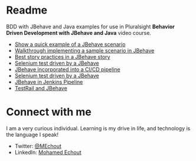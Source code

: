 # Readme

BDD with JBehave and Java examples for use in Pluralsight **Behavior Driven Development with JBehave and Java** video course.
- [Show a quick example of a JBehave scenario](https://github.com/SimoCs/bdd-with-jbehave-java/tree/main/FirstDemoBDDJBehave)
- [Walkthrough implementing a sample scenario in JBehave](https://github.com/SimoCs/bdd-with-jbehave-java/tree/main/SecondDemoBDDJBehave)
- [Best story practices in a JBehave story](https://github.com/SimoCs/bdd-with-jbehave-java/tree/main/ThirdDemoBDDJBehave)
- [Selenium test driven by a JBehave](https://github.com/SimoCs/bdd-with-jbehave-java/tree/main/FourthDemoBDDJBehave)
- [JBehave incorporated into a CI/CD pipeline](https://github.com/SimoCs/bdd-with-jbehave-java/tree/main/FourthDemoBDDJBehave)
- [Selenium test driven by a JBehave](https://github.com/SimoCs/bdd-with-jbehave-java/tree/main/FourthDemoBDDJBehave)
- [JBehave in Jenkins Pipeline](https://github.com/SimoCs/bdd-with-jbehave-java/tree/main/SeventhDemoBDDJBehave)
- [TestRail and JBehave](https://github.com/SimoCs/bdd-with-jbehave-java/tree/main/EighthDemoBDDJBehave)

# Connect with me
I am a very curious individual. Learning is my drive in life, and technology is the language I speak!

- Twitter: [@MEchout](https://twitter.com/MEchout)
- LinkedIn: [Mohamed Echout](https://www.linkedin.com/in/mohamed-echout/)
